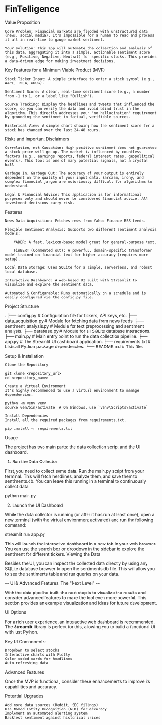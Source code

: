 # FinTelligence

Value Proposition

    Core Problem: Financial markets are flooded with unstructured data (news, social media). It's impossible for a human to read and process it all in real-time to gauge market sentiment.

    Your Solution: This app will automate the collection and analysis of this data, aggregating it into a simple, actionable sentiment score (e.g., Positive, Negative, Neutral) for specific stocks. This provides a data-driven edge for making investment decisions.

Key Features for a Minimum Viable Product (MVP)

    Stock Ticker Input: A simple interface to enter a stock symbol (e.g., AAPL, TSLA, GOOG).

    Sentiment Score: A clear, real-time sentiment score (e.g., a number from -1 to 1, or a label like "Bullish").

    Source Tracking: Display the headlines and tweets that influenced the score, so you can verify the data and avoid blind trust in the algorithm. This directly addresses your "no hallucination" requirement by grounding the sentiment in factual, verifiable sources.

    Historical View: A simple chart showing how the sentiment score for a stock has changed over the last 24-48 hours.

Risks and Important Disclaimers

    Correlation, not Causation: High positive sentiment does not guarantee a stock price will go up. The market is influenced by countless factors (e.g., earnings reports, federal interest rates, geopolitical events). This tool is one of many potential signals, not a crystal ball.

    Garbage In, Garbage Out: The accuracy of your output is entirely dependent on the quality of your input data. Sarcasm, irony, and complex financial jargon are notoriously difficult for algorithms to understand.

    Legal & Financial Advice: This application is for informational purposes only and should never be considered financial advice. All investment decisions carry risk.


Features

    News Data Acquisition: Fetches news from Yahoo Finance RSS feeds.

    Flexible Sentiment Analysis: Supports two different sentiment analysis models:

        VADER: A fast, lexicon-based model great for general-purpose text.

        FinBERT (Commented out): A powerful, domain-specific transformer model trained on financial text for higher accuracy (requires more setup).

    Local Data Storage: Uses SQLite for a simple, serverless, and robust local database.

    Interactive Dashboard: A web-based UI built with Streamlit to visualize and explore the sentiment data.

    Automated & Configurable: Runs automatically on a schedule and is easily configured via the config.py file.

Project Structure

.
├── config.py               # Configuration file for tickers, API keys, etc.
├── data_acquisition.py     # Module for fetching data from news feeds.
├── sentiment_analysis.py   # Module for text preprocessing and sentiment analysis.
├── database.py             # Module for all SQLite database interactions.
├── main.py                 # Main entry point to run the data collection pipeline.
├── app.py                  # The Streamlit UI dashboard application.
├── requirements.txt        # Lists all Python package dependencies.
└── README.md               # This file.

Setup & Installation

    Clone the Repository

    git clone <repository_url>
    cd <repository_name>

    Create a Virtual Environment
    It's highly recommended to use a virtual environment to manage dependencies.

    python -m venv venv
    source ven/bin/activate  # On Windows, use `venv\Scripts\activate`

    Install Dependencies
    Install all the required packages from requirements.txt.

    pip install -r requirements.txt

Usage

The project has two main parts: the data collection script and the UI dashboard.
1. Run the Data Collector

First, you need to collect some data. Run the main.py script from your terminal. This will fetch headlines, analyze them, and save them to sentiments.db. You can leave this running in a terminal to continuously collect data.

python main.py

2. Launch the UI Dashboard

While the data collector is running (or after it has run at least once), open a new terminal (with the virtual environment activated) and run the following command:

streamlit run app.py

This will launch the interactive dashboard in a new tab in your web browser. You can use the search box or dropdown in the sidebar to explore the sentiment for different tickers.
Viewing the Data

Besides the UI, you can inspect the collected data directly by using any SQLite database browser to open the sentiments.db file. This will allow you to see the sentiments table and run queries on your data.



-- UI & Advanced Features: The "Next Level" -- 

With the data pipeline built, the next step is to visualize the results and consider advanced features to make the tool even more powerful. This section provides an example visualization and ideas for future development.



UI Options

For a rich user experience, an interactive web dashboard is recommended. The **Streamlit** library is perfect for this, allowing you to build a functional UI with just Python.

Key UI Components:

    Dropdown to select stocks
    Interactive charts with Plotly
    Color-coded cards for headlines
    Auto-refreshing data



Advanced Features

Once the MVP is functional, consider these enhancements to improve its capabilities and accuracy.

Potential Upgrades:

    Add more data sources (Reddit, SEC filings)
    Use Named Entity Recognition (NER) for accuracy
    Implement an automated alerting system
    Backtest sentiment against historical prices



